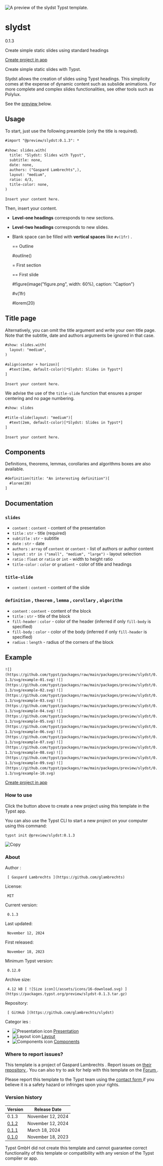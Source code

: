 ![A preview of the slydst Typst
template.](https://packages.typst.org/preview/thumbnails/slydst-0.1.3-small.webp)

#  slydst

0.1.3

Create simple static slides using standard headings

[ Create project in app ](/app?template=slydst&version=0.1.3)

Create simple static slides with Typst.

Slydst allows the creation of slides using Typst headings. This simplicity
comes at the expense of dynamic content such as subslide animations. For more
complete and complex slides functionalities, see other tools such as Polylux.

See the [ preview
](https://github.com/typst/packages/raw/main/packages/preview/slydst/0.1.3/#example)
below.

##  Usage

To start, just use the following preamble (only the title is required).

    
    
    #import "@preview/slydst:0.1.3": *
    
    #show: slides.with(
      title: "Slydst: Slides with Typst",
      subtitle: none,
      date: none,
      authors: ("Gaspard Lambrechts",),
      layout: "medium",
      ratio: 4/3,
      title-color: none,
    )
    
    Insert your content here.
    

Then, insert your content.

  * **Level-one headings** corresponds to new sections. 
  * **Level-two headings** corresponds to new slides. 
  * Blank space can be filled with **vertical spaces** like ` #v(1fr) ` . 

    
    
    == Outline
    
    #outline()
    
    = First section
    
    == First slide
    
    #figure(image("figure.png", width: 60%), caption: "Caption")
    
    #v(1fr)
    
    #lorem(20)
    

##  Title page

Alternatively, you can omit the title argument and write your own title page.
Note that the subtitle, date and authors arguments be ignored in that case.

    
    
    #show: slides.with(
      layout: "medium",
    )
    
    #align(center + horizon)[
      #text(2em, default-color)[*Slydst: Slides in Typst*]
    ]
    
    Insert your content here.
    

We advise the use of the ` title-slide ` function that ensures a proper
centering and no page numbering.

    
    
    #show: slides
    
    #title-slide(layout: "medium")[
      #text(2em, default-color)[*Slydst: Slides in Typst*]
    ]
    
    Insert your content here.
    

##  Components

Definitions, theorems, lemmas, corollaries and algorithms boxes are also
available.

    
    
    #definition(title: "An interesting definition")[
      #lorem(20)
    ]
    

##  Documentation

###  ` slides `

  * ` content ` : ` content ` \- content of the presentation 
  * ` title ` : ` str ` \- title (required) 
  * ` subtitle ` : ` str ` \- subtitle 
  * ` date ` : ` str ` \- date 
  * ` authors ` : ` array ` of ` content ` or ` content ` \- list of authors or author content 
  * ` layout ` : ` str in ("small", "medium", "large") ` \- layout selection 
  * ` ratio ` : ` float ` or ` ratio ` or ` int ` \- width to height ratio 
  * ` title-color ` : ` color ` or ` gradient ` \- color of title and headings 

###  ` title-slide `

  * ` content ` : ` content ` \- content of the slide 

###  ` definition ` , ` theorem ` , ` lemma ` , ` corollary ` , ` algorithm `

  * ` content ` : ` content ` \- content of the block 
  * ` title ` : ` str ` \- title of the block 
  * ` fill-header ` : ` color ` \- color of the header (inferred if only ` fill-body ` is specified) 
  * ` fill-body ` : ` color ` \- color of the body (inferred if only ` fill-header ` is specified) 
  * ` radius ` : ` length ` \- radius of the corners of the block 

##  Example

`
![](https://github.com/typst/packages/raw/main/packages/preview/slydst/0.1.3/svg/example-01.svg)
` `
![](https://github.com/typst/packages/raw/main/packages/preview/slydst/0.1.3/svg/example-02.svg)
` `
![](https://github.com/typst/packages/raw/main/packages/preview/slydst/0.1.3/svg/example-03.svg)
` `
![](https://github.com/typst/packages/raw/main/packages/preview/slydst/0.1.3/svg/example-04.svg)
` `
![](https://github.com/typst/packages/raw/main/packages/preview/slydst/0.1.3/svg/example-05.svg)
` `
![](https://github.com/typst/packages/raw/main/packages/preview/slydst/0.1.3/svg/example-06.svg)
` `
![](https://github.com/typst/packages/raw/main/packages/preview/slydst/0.1.3/svg/example-07.svg)
` `
![](https://github.com/typst/packages/raw/main/packages/preview/slydst/0.1.3/svg/example-08.svg)
` `
![](https://github.com/typst/packages/raw/main/packages/preview/slydst/0.1.3/svg/example-09.svg)
` `
![](https://github.com/typst/packages/raw/main/packages/preview/slydst/0.1.3/svg/example-10.svg)
`

[ Create project in app ](/app?template=slydst&version=0.1.3)

###  How to use

Click the button above to create a new project using this template in the
Typst app.

You can also use the Typst CLI to start a new project on your computer using
this command:

    
    
    typst init @preview/slydst:0.1.3

![Copy](/assets/icons/16-copy.svg)

###  About

Author  :

     [ Gaspard Lambrechts ](https://github.com/glambrechts)
License:

     MIT 
Current version:

     0.1.3 
Last updated:

     November 12, 2024 
First released:

     November 18, 2023 
Minimum Typst version:

     0.12.0 
Archive size:

     4.12 kB [ ![Size icon](/assets/icons/16-download.svg) ](https://packages.typst.org/preview/slydst-0.1.3.tar.gz)
Repository:

     [ GitHub ](https://github.com/glambrechts/slydst)
Categor  ies  :

    

  * ![Presentation icon](/assets/icons/16-presentation.svg) [ Presentation ](https://typst.app/universe/search/?category=presentation)
  * ![Layout icon](/assets/icons/16-layout.svg) [ Layout ](https://typst.app/universe/search/?category=layout)
  * ![Components icon](/assets/icons/16-package.svg) [ Components ](https://typst.app/universe/search/?category=components)

###  Where to report issues?

This  template  is a project of  Gaspard Lambrechts  .  Report issues on  [
their repository ](https://github.com/glambrechts/slydst) .  You can also try
to ask for help with this  template  on the  [ Forum
](https://forum.typst.app) .

Please report this  template  to the Typst team using the  [ contact form
](https://typst.app/contact) if you believe it is a safety hazard or infringes
upon your rights.

###  Version history

Version  |  Release Date   
---|---  
0.1.3  |  November 12, 2024   
[ 0.1.2 ](https://typst.app/universe/package/slydst/0.1.2/) |  November 12, 2024   
[ 0.1.1 ](https://typst.app/universe/package/slydst/0.1.1/) |  March 18, 2024   
[ 0.1.0 ](https://typst.app/universe/package/slydst/0.1.0/) |  November 18, 2023   
  
Typst GmbH did not create this  template  and cannot guarantee correct
functionality of this  template  or compatibility with any version of the
Typst compiler or app.

